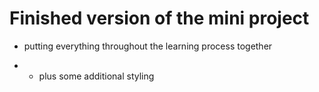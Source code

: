 # Finished version of the mini project

- putting everything throughout the learning process together

+ - plus some additional styling
